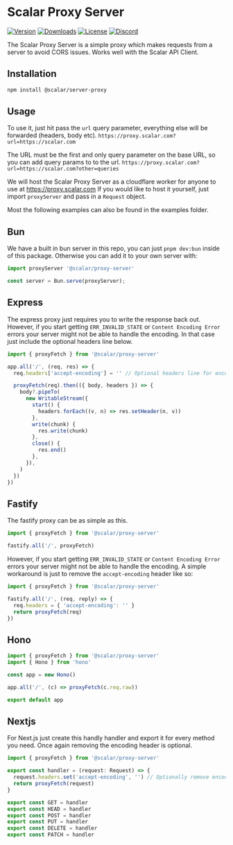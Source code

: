 # Scalar Proxy Server

[![Version](https://img.shields.io/npm/v/%40scalar/proxy-server)](https://www.npmjs.com/package/@scalar/proxy-server)
[![Downloads](https://img.shields.io/npm/dm/%40scalar/proxy-server)](https://www.npmjs.com/package/@scalar/proxy-server)
[![License](https://img.shields.io/npm/l/%40scalar%2Fproxy-server)](https://www.npmjs.com/package/@scalar/proxy-server)
[![Discord](https://img.shields.io/discord/1135330207960678410?style=flat&color=5865F2)](https://discord.gg/8HeZcRGPFS)

The Scalar Proxy Server is a simple proxy which makes requests from a server to avoid CORS issues.
Works well with the Scalar API Client.

## Installation

```bash
npm install @scalar/server-proxy
```

## Usage

To use it, just hit pass the `url` query parameter, everything else will be forwarded (headers, body etc).
`https://proxy.scalar.com?url=https://scalar.com`

The URL must be the first and only query parameter on the base URL, so you can add query params to to the url.
`https://proxy.scalar.com?url=https://scalar.com?other=queries`

We will host the Scalar Proxy Server as a cloudflare worker for anyone to use at <https://proxy.scalar.com>
If you would like to host it yourself, just import `proxyServer` and pass in a `Request` object.

Most the following examples can also be found in the examples folder.

## Bun

We have a built in bun server in this repo, you can just `pnpm dev:bun` inside of this package.
Otherwise you can add it to your own server with:

```ts
import proxyServer '@scalar/proxy-server'

const server = Bun.serve(proxyServer);
```

## Express

The express proxy just requires you to write the response back out. However, if you start getting
`ERR_INVALID_STATE` or `Content Encoding Error` errors your server might not be able to handle the
encoding. In that case just include the optional headers line below.

```ts
import { proxyFetch } from '@scalar/proxy-server'

app.all('/', (req, res) => {
  req.headers['accept-encoding'] = '' // Optional headers line for encoding

  proxyFetch(req).then(({ body, headers }) => {
    body?.pipeTo(
      new WritableStream({
        start() {
          headers.forEach((v, n) => res.setHeader(n, v))
        },
        write(chunk) {
          res.write(chunk)
        },
        close() {
          res.end()
        },
      }),
    )
  })
})
```

## Fastify

The fastify proxy can be as simple as this.

```ts
import { proxyFetch } from '@scalar/proxy-server'

fastify.all('/', proxyFetch)
```

However, if you start getting `ERR_INVALID_STATE` or `Content Encoding Error` errors your server
might not be able to handle the encoding. A simple workaround is just to remove the `accept-encoding`
header like so:

```ts
import { proxyFetch } from '@scalar/proxy-server'

fastify.all('/', (req, reply) => {
  req.headers = { 'accept-encoding': '' }
  return proxyFetch(req)
})
```

## Hono

```ts
import { proxyFetch } from '@scalar/proxy-server'
import { Hono } from 'hono'

const app = new Hono()

app.all('/', (c) => proxyFetch(c.req.raw))

export default app
```

## Nextjs

For Next.js just create this handly handler and export it for every method you need. Once again
removing the encoding header is optional.

```ts
import { proxyFetch } from '@scalar/proxy-server'

export const handler = (request: Request) => {
  request.headers.set('accept-encoding', '') // Optionally remove encoding header
  return proxyFetch(request)
}

export const GET = handler
export const HEAD = handler
export const POST = handler
export const PUT = handler
export const DELETE = handler
export const PATCH = handler
```
